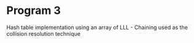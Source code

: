 # Program 3
Hash table implementation using an array of LLL - Chaining used as the collision resolution technique
